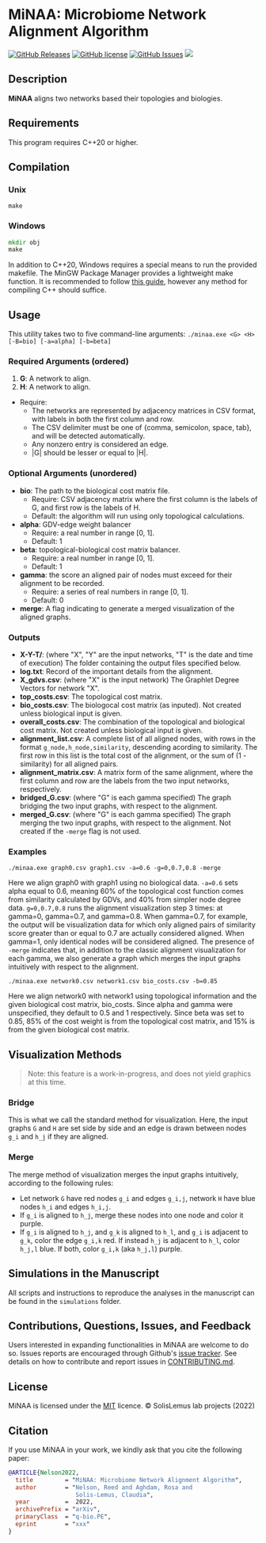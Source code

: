 # MiNAA: Microbiome Network Alignment Algorithm

[![GitHub Releases](https://img.shields.io/github/v/release/solislemuslab/minaa?display_name=tag)](https://github.com/solislemuslab/minaa/releases) [![GitHub license](https://img.shields.io/github/license/solislemuslab/minaa)](https://github.com/solislemuslab/minaa/blob/main/LICENCE) [![GitHub Issues](https://img.shields.io/github/issues/solislemuslab/minaa)](https://github.com/solislemuslab/minaa/issues) ![ ](https://img.shields.io/github/languages/code-size/solislemuslab/minaa)

## Description

**MiNAA** aligns two networks based their topologies and biologies.

## Requirements

This program requires C++20 or higher.

## Compilation

### Unix

`make`

### Windows

```cmd
mkdir obj
make
```

In addition to C++20, Windows requires a special means to run the provided makefile. The MinGW Package Manager provides a lightweight make function. It is recommended to follow [this guide](https://linuxhint.com/run-makefile-windows/), however any method for compiling C++ should suffice.

## Usage

This utility takes two to five command-line arguments: `./minaa.exe <G> <H> [-B=bio] [-a=alpha] [-b=beta]`

### Required Arguments (ordered)

1. **G**: A network to align.
2. **H**: A network to align.

- Require:
  - The networks are represented by adjacency matrices in CSV format, with labels in both the first column and row.
  - The CSV delimiter must be one of {comma, semicolon, space, tab}, and will be detected automatically.
  - Any nonzero entry is considered an edge.
  - |G| should be lesser or equal to |H|.

### Optional Arguments (unordered)

- **bio**: The path to the biological cost matrix file.
  - Require: CSV adjacency matrix where the first column is the labels of G, and first row is the labels of H.
  - Default: the algorithm will run using only topological calculations.
- **alpha**: GDV-edge weight balancer
  - Require: a real number in range [0, 1].
  - Default: 1
- **beta**: topological-biological cost matrix balancer.
  - Require: a real number in range [0, 1].
  - Default: 1
- **gamma**: the score an aligned pair of nodes must exceed for their alignment to be recorded.
  - Require: a series of real numbers in range [0, 1].
  - Default: 0
- **merge**: A flag indicating to generate a merged visualization of the aligned graphs.

### Outputs

- **X-Y-T/**: (where "X", "Y" are the input networks, "T" is the date and time of execution) The folder containing the output files specified below.
- **log.txt**: Record of the important details from the alignment.
- **X_gdvs.csv**: (where "X" is the input network) The Graphlet Degree Vectors for network "X".
- **top_costs.csv**: The topological cost matrix.
- **bio_costs.csv**: The biologocal cost matrix (as inputed). Not created unless biological input is given.
- **overall_costs.csv**: The combination of the topological and biological cost matrix. Not created unless biological input is given.
- **alignment_list.csv**: A complete list of all aligned nodes, with rows in the format `g_node,h_node,similarity`, descending acording to similarity. The first row in this list is the total cost of the alignment, or the sum of (1 - similarity) for all aligned pairs.
- **alignment_matrix.csv**: A matrix form of the same alignment, where the first column and row are the labels from the two input networks, respectively.
- **bridged_G.csv**: (where "G" is each gamma specified) The graph bridging the two input graphs, with respect to the alignment.
- **merged_G.csv**: (where "G" is each gamma specified) The graph merging the two input graphs, with respect to the alignment. Not created if the `-merge` flag is not used.

### Examples

`./minaa.exe graph0.csv graph1.csv -a=0.6 -g=0,0.7,0.8 -merge`

Here we align graph0 with graph1 using no biological data. `-a=0.6` sets alpha equal to 0.6, meaning 60% of the topological cost function comes from similarity calculated by GDVs, and 40% from simpler node degree data.
`g=0,0.7,0.8` runs the alignment visualization step 3 times: at gamma=0, gamma=0.7, and gamma=0.8. When gamma=0.7, for example, the output will be visualization data for which only aligned pairs of similarity score greater than or equal to 0.7 are actually considered aligned. When gamma=1, only identical nodes will be considered aligned.
The presence of `-merge` indicates that, in addition to the classic alignment visualization for each gamma, we also generate a graph which merges the input graphs intuitively with respect to the alignment.

`./minaa.exe network0.csv network1.csv bio_costs.csv -b=0.85`

Here we align network0 with network1 using topological information and the given biological cost matrix, bio_costs. Since alpha and gamma were unspecified, they default to 0.5 and 1 respectively. Since beta was set to 0.85, 85% of the cost weight is from the topological cost matrix, and 15% is from the given biological cost matrix.

## Visualization Methods

> Note: this feature is a work-in-progress, and does not yield graphics at this time.

### Bridge

This is what we call the standard method for visualization. Here, the input graphs `G` and `H` are set side by side and an edge is drawn between nodes `g_i` and `h_j` if they are aligned.

### Merge

The merge method of visualization merges the input graphs intuitively, according to the following rules:

- Let network `G` have red nodes `g_i` and edges `g_i,j`, network `H` have blue nodes `h_i` and edges `h_i,j`.
- If `g_i` is aligned to `h_j`, merge these nodes into one node and color it purple.
- If `g_i` is aligned to `h_j`, and `g_k` is aligned to `h_l`, and `g_i` is adjacent to `g_k`, color the edge `g_i,k` red. If instead `h_j` is adjacent to `h_l`, color `h_j,l` blue. If both, color `g_i,k` (aka `h_j,l`) purple.

## Simulations in the Manuscript

All scripts and instructions to reproduce the analyses in the manuscript can be found in the `simulations` folder.

## Contributions, Questions, Issues, and Feedback

Users interested in expanding functionalities in MiNAA are welcome to do so. Issues reports are encouraged through Github's [issue tracker](https://github.com/solislemuslab/minaa/issues). See details on how to contribute and report issues in [CONTRIBUTING.md](https://github.com/solislemuslab/minaa/blob/master/CONTRIBUTING.md).

## License

MiNAA is licensed under the [MIT](https://opensource.org/licenses/MIT) licence. &copy; SolisLemus lab projects (2022)

## Citation

If you use MiNAA in your work, we kindly ask that you cite the following paper:

```bibtex
@ARTICLE{Nelson2022,
  title         = "MiNAA: Microbiome Network Alignment Algorithm",
  author        = "Nelson, Reed and Aghdam, Rosa and
                   Solis-Lemus, Claudia",
  year          =  2022,
  archivePrefix = "arXiv",
  primaryClass  = "q-bio.PE",
  eprint        = "xxx"
}
```
